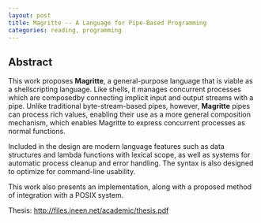 ```yaml
---
layout: post
title: Magritte -- A Language for Pipe-Based Programming
categories: reading, programming
---
```


## Abstract

This work proposes **Magritte**, a general-purpose language that is viable as a shellscripting language. Like shells, it manages concurrent processes which are composedby connecting implicit input and output streams with a pipe. Unlike traditional byte-stream-based pipes, however, **Magritte** pipes can process rich values, enabling their use as a more general composition mechanism, which enables Magritte to express concurrent processes as normal functions.

Included in the design are modern language features such as data structures and lambda functions with lexical scope, as well as systems for automatic process cleanup and error handling. The syntax is also designed to optimize for command-line usability.

This work also presents an implementation, along with a proposed method of integration with a POSIX system.

Thesis: http://files.jneen.net/academic/thesis.pdf